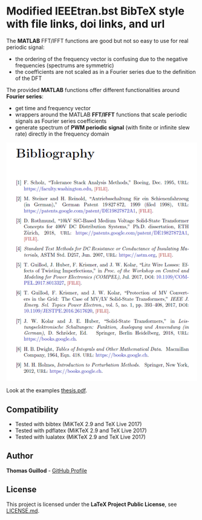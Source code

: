 # Modified IEEEtran.bst BibTeX style with file links, doi links, and url

The **MATLAB** FFT/IFFT functions are good but not so easy to use for real periodic signal:
* the ordering of the frequency vector is confusing due to the negative frequencies (spectrums are symmetric)
* the coefficients are not scaled as in a Fourier series due to the definition of the DFT

The provided **MATLAB** functions offer different functionalities around **Fourier series**:
* get time and frequency vector
* wrappers around the MATLAB **FFT/IFFT** functions that scale periodic signals as Fourier series coefficients
* generate spectrum of **PWM periodic signal** (with finite or infinite slew rate) directly in the frequency domain

<p float="middle">
    <img src="screenshot.png" width="600">
</p>

Look at the examples [thesis.pdf](thesis.pdf).

## Compatibility

* Tested with bibtex (MiKTeX 2.9 and TeX Live 2017)
* Tested with pdflatex (MiKTeX 2.9 and TeX Live 2017)
* Tested with lualatex (MiKTeX 2.9 and TeX Live 2017)

## Author

**Thomas Guillod** - [GitHub Profile](https://github.com/otvam)

## License

This project is licensed under the **LaTeX Project Public License**, see [LICENSE.md](LICENSE.md).
